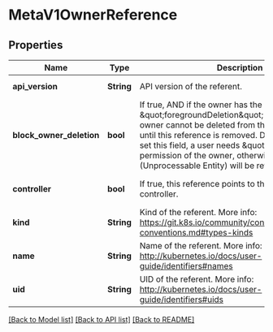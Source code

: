 # MetaV1OwnerReference

## Properties
Name | Type | Description | Notes
------------ | ------------- | ------------- | -------------
**api_version** | **String** | API version of the referent. | [default to null]
**block_owner_deletion** | **bool** | If true, AND if the owner has the \&quot;foregroundDeletion\&quot; finalizer, then the owner cannot be deleted from the key-value store until this reference is removed. Defaults to false. To set this field, a user needs \&quot;delete\&quot; permission of the owner, otherwise 422 (Unprocessable Entity) will be returned. | [optional] [default to null]
**controller** | **bool** | If true, this reference points to the managing controller. | [optional] [default to null]
**kind** | **String** | Kind of the referent. More info: https://git.k8s.io/community/contributors/devel/api-conventions.md#types-kinds | [default to null]
**name** | **String** | Name of the referent. More info: http://kubernetes.io/docs/user-guide/identifiers#names | [default to null]
**uid** | **String** | UID of the referent. More info: http://kubernetes.io/docs/user-guide/identifiers#uids | [default to null]

[[Back to Model list]](../README.md#documentation-for-models) [[Back to API list]](../README.md#documentation-for-api-endpoints) [[Back to README]](../README.md)



